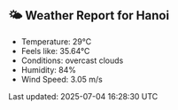 <!-- WEATHER-START -->
## 🌤 Weather Report for Hanoi

- Temperature: 29°C
- Feels like: 35.64°C
- Conditions: overcast clouds
- Humidity: 84%
- Wind Speed: 3.05 m/s

Last updated: 2025-07-04 16:28:30 UTC
<!-- WEATHER-END -->
